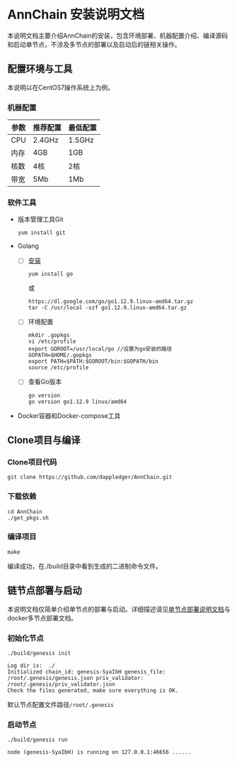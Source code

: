 # AnnChain 安装说明文档

本说明文档主要介绍AnnChain的安装，包含环境部署、机器配置介绍、编译源码和启动单节点，不涉及多节点的部署以及启动后的链相关操作。

## 配置环境与工具

本说明以在CentOS7操作系统上为例。

### 机器配置

| 参数 | 推荐配置 | 最低配置 |
| ---- | -------- | -------- |
| CPU  | 2.4GHz   | 1.5GHz   |
| 内存 | 4GB      | 1GB      |
| 核数 | 4核      | 2核      |
| 带宽 | 5Mb      | 1Mb      |

### 软件工具

- 版本管理工具Git

  `yum install git`

- Golang

  - [ ] [安装](https://golang.org/doc/install)

    `yum install go` 

    或

    ```
    https://dl.google.com/go/go1.12.9.linux-amd64.tar.gz
    tar -C /usr/local -xzf go1.12.9.linux-amd64.tar.gz
    ```

  - [ ] 环境配置

    ```
    mkdir .gopkgs
    vi /etc/profile
    export GOROOT=/usr/local/go //设置为go安装的路径
    GOPATH=$HOME/.gopkgs
    export PATH=$PATH:$GOROOT/bin:$GOPATH/bin
    source /etc/profile
    ```

  - [ ] 查看Go版本

    ```
    go version
    go version go1.12.9 linux/amd64
    ```

- Docker容器和Docker-compose工具

## Clone项目与编译

### Clone项目代码

```
git clone https://github.com/dappledger/AnnChain.git
```

### 下载依赖

```
cd AnnChain
./get_pkgs.sh
```

### 编译项目

`make`

编译成功，在./build目录中看到生成的二进制命令文件。

## 链节点部署与启动

本说明文档仅简单介绍单节点的部署与启动。详细描述请见[单节点部署说明文档](https://github.com/dappledger/AnnChain/tree/master/docs/singleNode.md)与docker多节点部署文档。

### 初始化节点

```
./build/genesis init

Log dir is:  ./
Initialized chain_id: genesis-SyaIbH genesis_file: /root/.genesis/genesis.json priv_validator: /root/.genesis/priv_validator.json
Check the files generated, make sure everything is OK.
```

默认节点配置文件路径`/root/.genesis`

### 启动节点

```
./build/genesis run

node (genesis-SyaIbH) is running on 127.0.0.1:46656 ......
```

